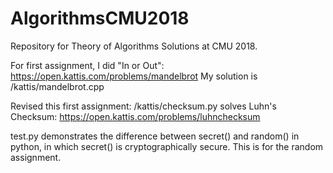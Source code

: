 # AlgorithmsCMU2018
Repository for Theory of Algorithms Solutions at CMU 2018.

For first assignment, I did "In or Out": https://open.kattis.com/problems/mandelbrot
My solution is /kattis/mandelbrot.cpp

Revised this first assignment: 
/kattis/checksum.py solves Luhn's Checksum: 
https://open.kattis.com/problems/luhnchecksum

test.py demonstrates the difference between secret() and random() in python, in which secret() is cryptographically 
secure.  This is for the random assignment.
